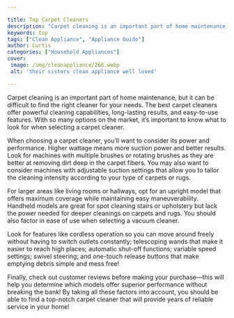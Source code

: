```yaml
---

title: Top Carpet Cleaners
description: "Carpet cleaning is an important part of home maintenance, but it can be difficult to find the right cleaner for your needs. The be...learn about it in this post"
keywords: top
tags: ["Clean Appliance", "Appliance Guide"]
author: Curtis
categories: ["Household Appliances"]
cover: 
 image: /img/cleanappliance/266.webp
 alt: 'their sisters clean appliance well loved'

---
```


Carpet cleaning is an important part of home maintenance, but it can be difficult to find the right cleaner for your needs. The best carpet cleaners offer powerful cleaning capabilities, long-lasting results, and easy-to-use features. With so many options on the market, it’s important to know what to look for when selecting a carpet cleaner. 

When choosing a carpet cleaner, you’ll want to consider its power and performance. Higher wattage means more suction power and better results. Look for machines with multiple brushes or rotating brushes as they are better at removing dirt deep in the carpet fibers. You may also want to consider machines with adjustable suction settings that allow you to tailor the cleaning intensity according to your type of carpets or rugs. 

For larger areas like living rooms or hallways, opt for an upright model that offers maximum coverage while maintaining easy maneuverability. Handheld models are great for spot cleaning stairs or upholstery but lack the power needed for deeper cleanings on carpets and rugs. You should also factor in ease of use when selecting a vacuum cleaner. 

Look for features like cordless operation so you can move around freely without having to switch outlets constantly; telescoping wands that make it easier to reach high places; automatic shut-off functions; variable speed settings; swivel steering; and one-touch release buttons that make emptying debris simple and mess free! 

Finally, check out customer reviews before making your purchase—this will help you determine which models offer superior performance without breaking the bank! By taking all these factors into account, you should be able to find a top-notch carpet cleaner that will provide years of reliable service in your home!
